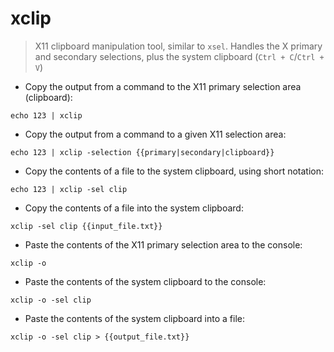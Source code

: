 # xclip

> X11 clipboard manipulation tool, similar to `xsel`.
> Handles the X primary and secondary selections, plus the system clipboard (`Ctrl + C`/`Ctrl + V`)

- Copy the output from a command to the X11 primary selection area (clipboard):

`echo 123 | xclip`

- Copy the output from a command to a given X11 selection area:

`echo 123 | xclip -selection {{primary|secondary|clipboard}}`

- Copy the contents of a file to the system clipboard, using short notation:

`echo 123 | xclip -sel clip`

- Copy the contents of a file into the system clipboard:

`xclip -sel clip {{input_file.txt}}`

- Paste the contents of the X11 primary selection area to the console:

`xclip -o`

- Paste the contents of the system clipboard to the console:

`xclip -o -sel clip`

- Paste the contents of the system clipboard into a file:

`xclip -o -sel clip > {{output_file.txt}}`
